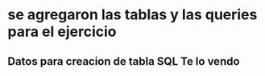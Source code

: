 # se agregaron las tablas y las queries para el ejercicio

## Datos para creacion de tabla SQL Te lo vendo
